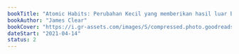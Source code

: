 ```yaml
---
bookTitle: "Atomic Habits: Perubahan Kecil yang memberikan hasil luar biasa"
bookAuthor: "James Clear"
bookCover: "https://i.gr-assets.com/images/S/compressed.photo.goodreads.com/books/1568169020l/53091838._SX318_SY475_.jpg"
dateStart: "2021-04-14"
status: 2
---
```

